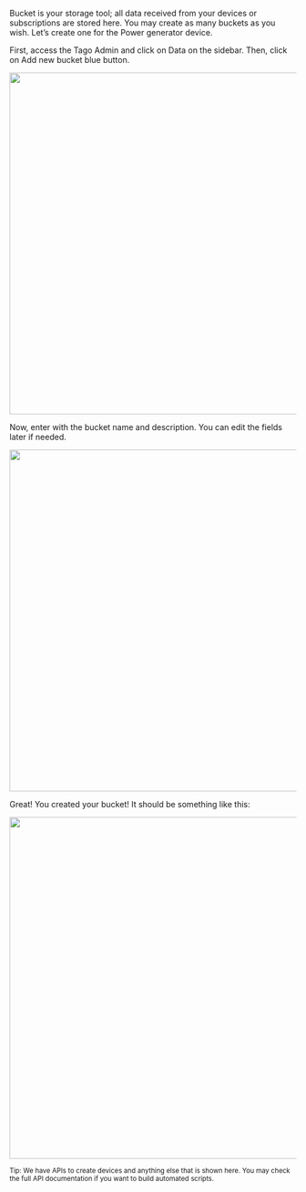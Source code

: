 Bucket is your storage tool; all data received from your devices or subscriptions are stored here. You may create as many buckets as you wish. Let’s create one for the Power generator device.

First, access the Tago Admin and click on Data on the sidebar. Then, click on Add new bucket blue button.

<img src="https://tago.io/assets/img/screenshot/create_bucket_1.png" alt="" width="800" height="600">

Now, enter with the bucket name and description. You can edit the fields later if needed.

<img src="https://tago.io/assets/img/screenshot/create_bucket_2.png" alt="" width="800" height="600">

Great! You created your bucket! It should be something like this:

<img src="https://tago.io/assets/img/screenshot/create_bucket_3.png" alt="" width="800" height="600">

<small>Tip: We have APIs to create devices and anything else that is shown here. You may check the full API documentation if you want to build automated scripts.</small>
